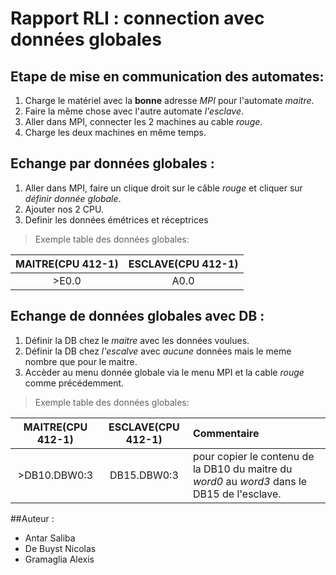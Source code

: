 # Rapport RLI : connection avec données globales

## Etape de mise en communication des automates:

1. Charge le matériel avec la **bonne** adresse *MPI* pour l'automate *maitre*.
2. Faire la même chose avec l'autre automate *l'esclave*.
3. Aller dans MPI, connecter les 2 machines au cable *rouge*.
4. Charge les deux machines en même temps.

## Echange par données globales :

1. Aller dans MPI, faire un clique droit sur le câble *rouge* et cliquer sur *définir donnée globale*.
2. Ajouter nos 2 CPU.
3. Definir les données émétrices et réceptrices

> Exemple table des données globales:

|MAITRE(CPU 412-1)|ESCLAVE(CPU 412-1)|
|:------:|:-------:|
|>E0.0|A0.0|

## Echange de données globales avec DB :

1. Définir la DB chez le *maitre* avec les données voulues.
2. Définir la DB chez *l'escalve* avec *aucune* données mais le meme nombre que pour le maitre.
3. Accèder au menu donnée globale via le menu MPI et la cable *rouge* comme précédemment.

> Exemple table des données globales:

|MAITRE(CPU 412-1)|ESCLAVE(CPU 412-1)|Commentaire|
|:------:|:-------:|:------|
|>DB10.DBW0:3|DB15.DBW0:3| pour copier le contenu de la DB10 du maitre du *word0* au *word3* dans le DB15 de l'esclave.

##Auteur :
- Antar Saliba
- De Buyst Nicolas
- Gramaglia Alexis
